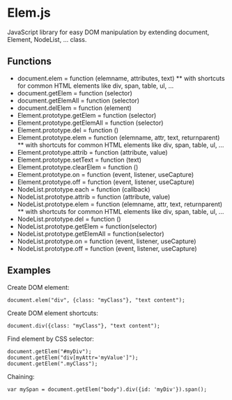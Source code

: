 Elem.js
=======

JavaScript library for easy DOM manipulation by extending document, Element, NodeList, ... class.

Functions
-------

* document.elem = function (elemname, attributes, text) 
** with shortcuts for common HTML elements like div, span, table, ul, ... 
* document.getElem = function (selector) 
* document.getElemAll = function (selector) 
* document.delElem = function (element) 
* Element.prototype.getElem = function (selector) 
* Element.prototype.getElemAll = function (selector) 
* Element.prototype.del = function () 
* Element.prototype.elem = function (elemname, attr, text, returnparent) 
** with shortcuts for common HTML elements like div, span, table, ul, ... 
* Element.prototype.attrib = function (attribute, value) 
* Element.prototype.setText = function (text) 
* Element.prototype.clearElem = function () 
* Element.prototype.on = function (event, listener, useCapture) 
* Element.prototype.off = function (event, listener, useCapture) 
* NodeList.prototype.each = function (callback) 
* NodeList.prototype.attrib = function (attribute, value) 
* NodeList.prototype.elem = function (elemname, attr, text, returnparent) 
** with shortcuts for common HTML elements like div, span, table, ul, ... 
* NodeList.prototype.del = function () 
* NodeList.prototype.getElem = function(selector)
* NodeList.prototype.getElemAll = function(selector)
* NodeList.prototype.on = function (event, listener, useCapture) 
* NodeList.prototype.off = function (event, listener, useCapture) 

Examples
-------

Create DOM element:

	document.elem("div", {class: "myClass"}, "text content");

Create DOM element shortcuts:

	document.div({class: "myClass"}, "text content");

Find element by CSS selector:

	document.getElem("#myDiv");
	document.getElem("div[myAttr='myValue']");
	document.getElem(".myClass");

Chaining:

	var mySpan = document.getElem("body").div({id: 'myDiv'}).span();